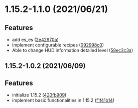 <a name="1.15.2-1.1.0"></a>
# 1.15.2-1.1.0 (2021/06/21)


## Features

* add es_es ([2e42970a](https://github.com/Samarium150/StructuresCompass/commits/2e42970a))
* implement configurable recipes ([092998c0](https://github.com/Samarium150/StructuresCompass/commits/092998c0))
* Able to change HUD information detailed level ([58ec3c3a](https://github.com/Samarium150/StructuresCompass/commits/58ec3c3a))
<a name="1.15.2-1.0.2"></a>
## 1.15.2-1.0.2 (2021/06/09)


## Features

* initialize 1.15.2 ([420fb909](https://github.com/Samarium150/StructuresCompass/commits/420fb909))
* implement basic functionalities in 1.15.2 ([f1f41b14](https://github.com/Samarium150/StructuresCompass/commits/f1f41b14))

